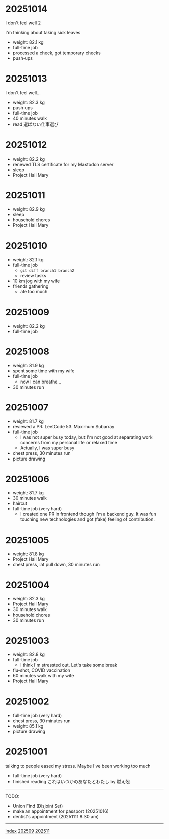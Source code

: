 <head><meta name="viewport" content="width=device-width, initial-scale=1.0, user-scalable=yes" /><meta charset="UTF-8"></head>

# 20251014

I don't feel well 2

I'm thinking about taking sick leaves

- weight: 82.1 kg
- full-time job
- processed a check, got temporary checks
- push-ups

# 20251013

I don't feel well...

- weight: 82.3 kg
- push-ups
- full-time job
- 40 minutes walk
- read 選ばない仕事選び

# 20251012

- weight: 82.2 kg
- renewed TLS certificate for my Mastodon server
- sleep
- Project Hail Mary

# 20251011

- weight: 82.9 kg
- sleep
- household chores
- Project Hail Mary

# 20251010

- weight: 82.1 kg
- full-time job
	- `git diff branch1 branch2`
	- review tasks
- 10 km jog with my wife
- friends gathering
	- ate too much

# 20251009

- weight: 82.2 kg
- full-time job

# 20251008

- weight: 81.9 kg
- spent some time with my wife
- full-time job
	- now I can breathe...
- 30 minutes run

# 20251007

- weight: 81.7 kg
- reviewed a PR: LeetCode 53. Maximum Subarray
- full-time job
	- I was not super busy today, but I'm not good at separating work concerns from my personal life or relaxed time
	- Actually, I was super busy
- chest press, 30 minutes run
- picture drawing

# 20251006

- weight: 81.7 kg
- 30 minutes walk
- haircut
- full-time job (very hard)
	- I created one PR in frontend though I'm a backend guy. It was fun touching new technologies and got (fake) feeling of contribution.

# 20251005

- weight: 81.8 kg
- Project Hail Mary
- chest press, lat pull down, 30 minutes run

# 20251004

- weight: 82.3 kg
- Project Hail Mary
- 30 minutes walk
- household chores
- 30 minutes run

# 20251003

- weight: 82.8 kg
- full-time job
	- I think I'm stressted out. Let's take some break
- flu-shot, COVID vaccination
- 60 minutes walk with my wife
- Project Hail Mary

# 20251002

- full-time job (very hard)
- chest press, 30 minutes run
- weight: 85.1 kg
- picture drawing

# 20251001

talking to people eased my stress. Maybe I've been working too much

- full-time job (very hard)
- finished reading これはいつかのあなたとわたし by 燃え殻

---

TODO:

- Union Find (Disjoint Set)
- make an appointment for passport (20251016)
- dentist's appointment (20251111 8:30 am)

---

[index](../index.html)
[202509](202509.html)
[202511](202511.html)

